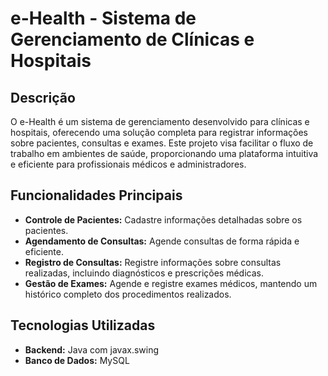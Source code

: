 # e-Health - Sistema de Gerenciamento de Clínicas e Hospitais

## Descrição
O e-Health é um sistema de gerenciamento desenvolvido para clínicas e hospitais, oferecendo uma solução completa para registrar informações sobre pacientes, consultas e exames. Este projeto visa facilitar o fluxo de trabalho em ambientes de saúde, proporcionando uma plataforma intuitiva e eficiente para profissionais médicos e administradores.

## Funcionalidades Principais
- **Controle de Pacientes:** Cadastre informações detalhadas sobre os pacientes.
- **Agendamento de Consultas:** Agende consultas de forma rápida e eficiente.
- **Registro de Consultas:** Registre informações sobre consultas realizadas, incluindo diagnósticos e prescrições médicas.
- **Gestão de Exames:** Agende e registre exames médicos, mantendo um histórico completo dos procedimentos realizados.

## Tecnologias Utilizadas
- **Backend:** Java com javax.swing
- **Banco de Dados:** MySQL


